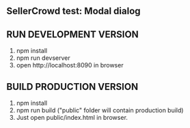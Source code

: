 SellerCrowd test: Modal dialog
------------------------------

## RUN DEVELOPMENT VERSION

1. npm install
2. npm run devserver
3. open http://localhost:8090 in browser


## BUILD PRODUCTION VERSION

1. npm install
2. npm run build ("public" folder will contain production build)
3. Just open public/index.html in browser.
